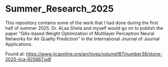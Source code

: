 # Summer_Research_2025

This repository contains some of the work that I had done during the first half of summer 2025. Dr. ALaa Sheta and myself would go on to publish the paper "GAs-based Weight Optimization of Multilayer Perceptron Neural Networks for Air Quality Prediction" in the International Journal of Journal Applications.

Found at: https://www.ijcaonline.org/archives/volume187/number38/stone-2025-ijca-925667.pdf
